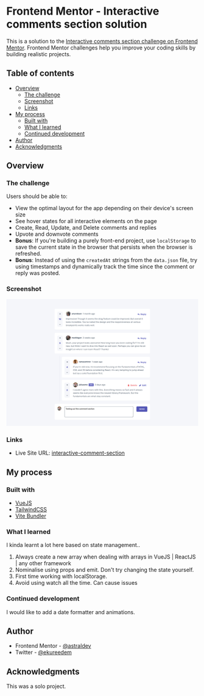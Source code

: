 # Frontend Mentor - Interactive comments section solution

This is a solution to the [Interactive comments section challenge on Frontend Mentor](https://www.frontendmentor.io/challenges/interactive-comments-section-iG1RugEG9). Frontend Mentor challenges help you improve your coding skills by building realistic projects.

## Table of contents

- [Overview](#overview)
  - [The challenge](#the-challenge)
  - [Screenshot](#screenshot)
  - [Links](#links)
- [My process](#my-process)
  - [Built with](#built-with)
  - [What I learned](#what-i-learned)
  - [Continued development](#continued-development)
- [Author](#author)
- [Acknowledgments](#acknowledgments)

## Overview

### The challenge

Users should be able to:

- View the optimal layout for the app depending on their device's screen size
- See hover states for all interactive elements on the page
- Create, Read, Update, and Delete comments and replies
- Upvote and downvote comments
- **Bonus**: If you're building a purely front-end project, use `localStorage` to save the current state in the browser that persists when the browser is refreshed.
- **Bonus**: Instead of using the `createdAt` strings from the `data.json` file, try using timestamps and dynamically track the time since the comment or reply was posted.

### Screenshot

![](./screenshots/screenshot.png)

### Links

- Live Site URL: [interactive-comment-section](https://frontendmentor-interactive-comment-section-astraldev.vercel.app)

## My process

### Built with

- [VueJS](http://vuejs.org)
- [TailwindCSS](http://tailwindcss.com)
- [Vite Bundler](http://vitejs.dev)

### What I learned

I kinda learnt a lot here based on state management.. 

1. Always create a new array when dealing with arrays in VueJS | ReactJS | any other framework
2. Nominalise using props and emit. Don't try changing the state yourself.
3. First time working with localStorage.
4. Avoid using watch all the time. Can cause issues

### Continued development

I would like to add a date formatter and animations.

## Author

- Frontend Mentor - [@astraldev](https://www.frontendmentor.io/profile/astraldev)
- Twitter - [@ekureedem](https://www.twitter.com/ekureedem)

## Acknowledgments

This was a solo project.
